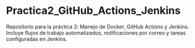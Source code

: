 # Practica2_GitHub_Actions_Jenkins
Repositorio para la práctica 2: Manejo de Docker, GitHub Actions y Jenkins. Incluye flujos de trabajo automatizados, notificaciones por correo y tareas configuradas en Jenkins.
